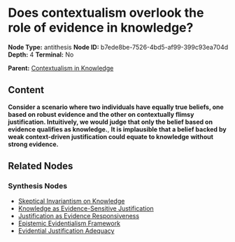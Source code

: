 # Does contextualism overlook the role of evidence in knowledge?

**Node Type:** antithesis
**Node ID:** b7ede8be-7526-4bd5-af99-399c93ea704d
**Depth:** 4
**Terminal:** No

**Parent:** [Contextualism in Knowledge](contextualism-in-knowledge-synthesis-faf8f039-bcfa-455d-bf03-63fe321db5bc.md)

## Content

**Consider a scenario where two individuals have equally true beliefs, one based on robust evidence and the other on contextually flimsy justification. Intuitively, we would judge that only the belief based on evidence qualifies as knowledge.**, **It is implausible that a belief backed by weak context-driven justification could equate to knowledge without strong evidence.**

## Related Nodes

### Synthesis Nodes

- [Skeptical Invariantism on Knowledge](skeptical-invariantism-on-knowledge-synthesis-ed476cf8-3a4b-4fc2-bfe7-7753a50b6427.md)
- [Knowledge as Evidence-Sensitive Justification](knowledge-as-evidence-sensitive-justification-synthesis-fef1712e-5fef-4d25-a223-0e0e87da8144.md)
- [Justification as Evidence Responsiveness](justification-as-evidence-responsiveness-synthesis-128ba89c-ae29-4f99-9e90-4d708219fb1b.md)
- [Epistemic Evidentialism Framework](epistemic-evidentialism-framework-synthesis-7fa1362d-6015-42e3-9824-721b3aa5c006.md)
- [Evidential Justification Adequacy](evidential-justification-adequacy-synthesis-24847eb8-b13b-4968-9aac-d78e8aea3e15.md)
